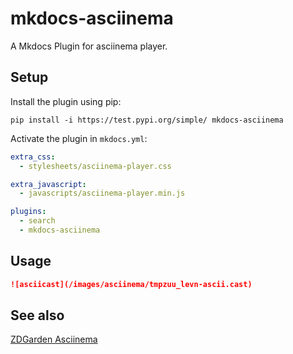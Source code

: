 # mkdocs-asciinema

A Mkdocs Plugin for asciinema player.

## Setup

Install the plugin using pip:

`pip install -i https://test.pypi.org/simple/ mkdocs-asciinema`

Activate the plugin in `mkdocs.yml`:

```yaml
extra_css:
  - stylesheets/asciinema-player.css

extra_javascript:
  - javascripts/asciinema-player.min.js

plugins:
  - search
  - mkdocs-asciinema
```

## Usage

```markdown
![asciicast](/images/asciinema/tmpzuu_levn-ascii.cast)
```

## See also

[ZDGarden Asciinema](https://garden.zhenyuanlau.me/tool/asciinema/)
